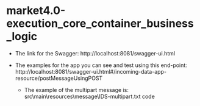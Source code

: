 # market4.0-execution_core_container_business_logic


- The link for the Swagger: http://localhost:8081/swagger-ui.html

- The examples for the app you can see and test using this end-point: http://localhost:8081/swagger-ui.html#/incoming-data-app-resource/postMessageUsingPOST
	- The example of the multipart message is: src\main\resources\message\IDS-multipart.txt code
